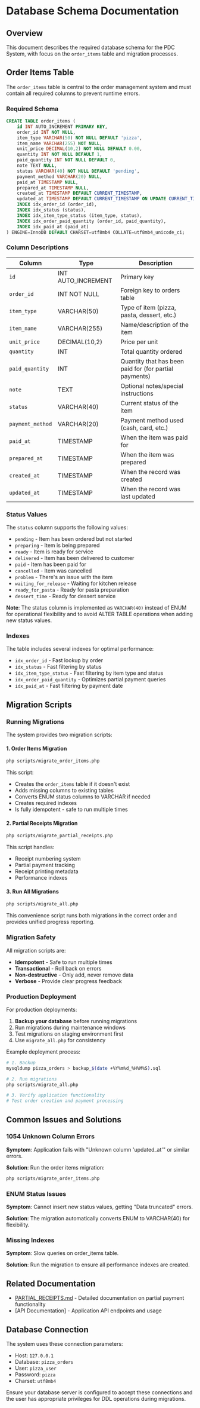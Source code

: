 # Database Schema Documentation

## Overview

This document describes the required database schema for the PDC System, with focus on the `order_items` table and migration processes.

## Order Items Table

The `order_items` table is central to the order management system and must contain all required columns to prevent runtime errors.

### Required Schema

```sql
CREATE TABLE order_items (
    id INT AUTO_INCREMENT PRIMARY KEY,
    order_id INT NOT NULL,
    item_type VARCHAR(50) NOT NULL DEFAULT 'pizza',
    item_name VARCHAR(255) NOT NULL,
    unit_price DECIMAL(10,2) NOT NULL DEFAULT 0.00,
    quantity INT NOT NULL DEFAULT 1,
    paid_quantity INT NOT NULL DEFAULT 0,
    note TEXT NULL,
    status VARCHAR(40) NOT NULL DEFAULT 'pending',
    payment_method VARCHAR(20) NULL,
    paid_at TIMESTAMP NULL,
    prepared_at TIMESTAMP NULL,
    created_at TIMESTAMP DEFAULT CURRENT_TIMESTAMP,
    updated_at TIMESTAMP DEFAULT CURRENT_TIMESTAMP ON UPDATE CURRENT_TIMESTAMP,
    INDEX idx_order_id (order_id),
    INDEX idx_status (status),
    INDEX idx_item_type_status (item_type, status),
    INDEX idx_order_paid_quantity (order_id, paid_quantity),
    INDEX idx_paid_at (paid_at)
) ENGINE=InnoDB DEFAULT CHARSET=utf8mb4 COLLATE=utf8mb4_unicode_ci;
```

### Column Descriptions

| Column | Type | Description |
|--------|------|-------------|
| `id` | INT AUTO_INCREMENT | Primary key |
| `order_id` | INT NOT NULL | Foreign key to orders table |
| `item_type` | VARCHAR(50) | Type of item (pizza, pasta, dessert, etc.) |
| `item_name` | VARCHAR(255) | Name/description of the item |
| `unit_price` | DECIMAL(10,2) | Price per unit |
| `quantity` | INT | Total quantity ordered |
| `paid_quantity` | INT | Quantity that has been paid for (for partial payments) |
| `note` | TEXT | Optional notes/special instructions |
| `status` | VARCHAR(40) | Current status of the item |
| `payment_method` | VARCHAR(20) | Payment method used (cash, card, etc.) |
| `paid_at` | TIMESTAMP | When the item was paid for |
| `prepared_at` | TIMESTAMP | When the item was prepared |
| `created_at` | TIMESTAMP | When the record was created |
| `updated_at` | TIMESTAMP | When the record was last updated |

### Status Values

The `status` column supports the following values:
- `pending` - Item has been ordered but not started
- `preparing` - Item is being prepared
- `ready` - Item is ready for service
- `delivered` - Item has been delivered to customer
- `paid` - Item has been paid for
- `cancelled` - Item was cancelled
- `problem` - There's an issue with the item
- `waiting_for_release` - Waiting for kitchen release
- `ready_for_pasta` - Ready for pasta preparation
- `dessert_time` - Ready for dessert service

**Note**: The status column is implemented as `VARCHAR(40)` instead of ENUM for operational flexibility and to avoid ALTER TABLE operations when adding new status values.

### Indexes

The table includes several indexes for optimal performance:

- `idx_order_id` - Fast lookup by order
- `idx_status` - Fast filtering by status
- `idx_item_type_status` - Fast filtering by item type and status
- `idx_order_paid_quantity` - Optimizes partial payment queries
- `idx_paid_at` - Fast filtering by payment date

## Migration Scripts

### Running Migrations

The system provides two migration scripts:

#### 1. Order Items Migration
```bash
php scripts/migrate_order_items.php
```

This script:
- Creates the `order_items` table if it doesn't exist
- Adds missing columns to existing tables
- Converts ENUM status columns to VARCHAR if needed
- Creates required indexes
- Is fully idempotent - safe to run multiple times

#### 2. Partial Receipts Migration
```bash
php scripts/migrate_partial_receipts.php
```

This script handles:
- Receipt numbering system
- Partial payment tracking
- Receipt printing metadata
- Performance indexes

#### 3. Run All Migrations
```bash
php scripts/migrate_all.php
```

This convenience script runs both migrations in the correct order and provides unified progress reporting.

### Migration Safety

All migration scripts are:
- **Idempotent** - Safe to run multiple times
- **Transactional** - Roll back on errors
- **Non-destructive** - Only add, never remove data
- **Verbose** - Provide clear progress feedback

### Production Deployment

For production deployments:

1. **Backup your database** before running migrations
2. Run migrations during maintenance windows
3. Test migrations on staging environment first
4. Use `migrate_all.php` for consistency

Example deployment process:
```bash
# 1. Backup
mysqldump pizza_orders > backup_$(date +%Y%m%d_%H%M%S).sql

# 2. Run migrations
php scripts/migrate_all.php

# 3. Verify application functionality
# Test order creation and payment processing
```

## Common Issues and Solutions

### 1054 Unknown Column Errors

**Symptom**: Application fails with "Unknown column 'updated_at'" or similar errors.

**Solution**: Run the order items migration:
```bash
php scripts/migrate_order_items.php
```

### ENUM Status Issues

**Symptom**: Cannot insert new status values, getting "Data truncated" errors.

**Solution**: The migration automatically converts ENUM to VARCHAR(40) for flexibility.

### Missing Indexes

**Symptom**: Slow queries on order_items table.

**Solution**: Run the migration to ensure all performance indexes are created.

## Related Documentation

- [PARTIAL_RECEIPTS.md](../PARTIAL_RECEIPTS.md) - Detailed documentation on partial payment functionality
- [API Documentation] - Application API endpoints and usage

## Database Connection

The system uses these connection parameters:
- Host: `127.0.0.1`
- Database: `pizza_orders`
- User: `pizza_user`
- Password: `pizza`
- Charset: `utf8mb4`

Ensure your database server is configured to accept these connections and the user has appropriate privileges for DDL operations during migrations.